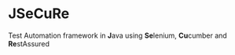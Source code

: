 # JSeCuRe
Test Automation framework in **J**ava using **Se**lenium, **Cu**cumber and **Re**stAssured

